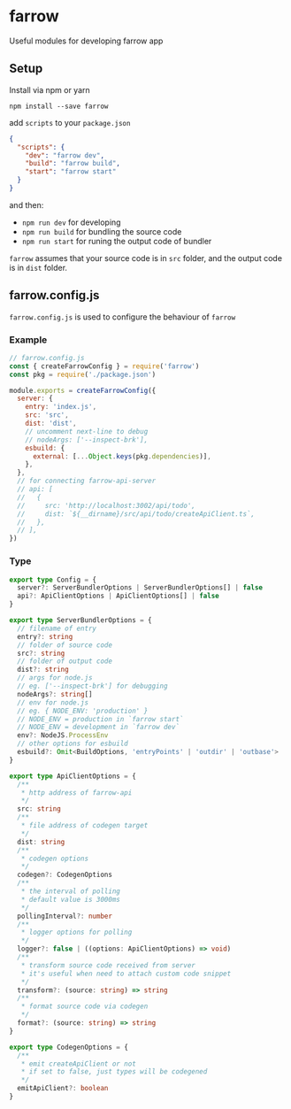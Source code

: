 # farrow

Useful modules for developing farrow app

## Setup

Install via npm or yarn

```shell
npm install --save farrow
```

add `scripts` to your `package.json`

```json
{
  "scripts": {
    "dev": "farrow dev",
    "build": "farrow build",
    "start": "farrow start"
  }
}
```

and then:

- `npm run dev` for developing
- `npm run build` for bundling the source code
- `npm run start` for runing the output code of bundler

`farrow` assumes that your source code is in `src` folder, and the output code is in `dist` folder.

## farrow.config.js

`farrow.config.js` is used to configure the behaviour of `farrow`

### Example

```javascript
// farrow.config.js
const { createFarrowConfig } = require('farrow')
const pkg = require('./package.json')

module.exports = createFarrowConfig({
  server: {
    entry: 'index.js',
    src: 'src',
    dist: 'dist',
    // uncomment next-line to debug
    // nodeArgs: ['--inspect-brk'],
    esbuild: {
      external: [...Object.keys(pkg.dependencies)],
    },
  },
  // for connecting farrow-api-server
  // api: [
  //   {
  //     src: 'http://localhost:3002/api/todo',
  //     dist: `${__dirname}/src/api/todo/createApiClient.ts`,
  //   },
  // ],
})
```

### Type

```typescript
export type Config = {
  server?: ServerBundlerOptions | ServerBundlerOptions[] | false
  api?: ApiClientOptions | ApiClientOptions[] | false
}

export type ServerBundlerOptions = {
  // filename of entry
  entry?: string
  // folder of source code
  src?: string
  // folder of output code
  dist?: string
  // args for node.js
  // eg. ['--inspect-brk'] for debugging
  nodeArgs?: string[]
  // env for node.js
  // eg. { NODE_ENV: 'production' }
  // NODE_ENV = production in `farrow start`
  // NODE_ENV = development in `farrow dev`
  env?: NodeJS.ProcessEnv
  // other options for esbuild
  esbuild?: Omit<BuildOptions, 'entryPoints' | 'outdir' | 'outbase'>
}

export type ApiClientOptions = {
  /**
   * http address of farrow-api
   */
  src: string
  /**
   * file address of codegen target
   */
  dist: string
  /**
   * codegen options
   */
  codegen?: CodegenOptions
  /**
   * the interval of polling
   * default value is 3000ms
   */
  pollingInterval?: number
  /**
   * logger options for polling
   */
  logger?: false | ((options: ApiClientOptions) => void)
  /**
   * transform source code received from server
   * it's useful when need to attach custom code snippet
   */
  transform?: (source: string) => string
  /**
   * format source code via codegen
   */
  format?: (source: string) => string
}

export type CodegenOptions = {
  /**
   * emit createApiClient or not
   * if set to false, just types will be codegened
   */
  emitApiClient?: boolean
}
```
